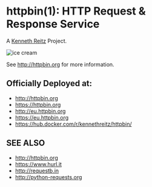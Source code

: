# httpbin(1): HTTP Request & Response Service


A [Kenneth Reitz](http://kennethreitz.org/) Project.

![ice cream](https://thumbs.dreamstime.com/z/supernova-heart-nebula-shape-planets-stars-60306991.jpg)

See http://httpbin.org for more information.

## Officially Deployed at:

- http://httpbin.org
- https://httpbin.org
- http://eu.httpbin.org
- https://eu.httpbin.org
- https://hub.docker.com/r/kennethreitz/httpbin/


## SEE ALSO

- http://httpbin.org
- https://www.hurl.it
- http://requestb.in
- http://python-requests.org

